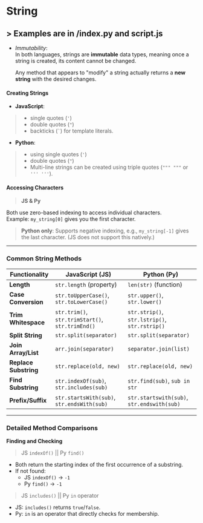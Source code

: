# String 
## > Examples are in /index.py and script.js
- *Immutability*:  
  In both languages, strings are **immutable** data types, meaning once a string is created, its content cannot be changed.
  
   Any method that appears to "modify" a string actually returns a **new string** with the desired changes.

#### Creating Strings
- **JavaScript**: 
>* single quotes (`'`)
>* double quotes (`"`)
>* backticks (`` ` ``) for template literals.
- **Python**: 
>* using single quotes (`'`)
>* double quotes (`"`)
>* Multi-line strings can be created using triple quotes (`""" """` or `''' '''`).

#### Accessing Characters
>**JS & Py**

 Both use zero-based indexing to access individual characters.  
  Example: `my_string[0]` gives you the first character.
> **Python only**: Supports negative indexing, e.g., `my_string[-1]` gives the last character. (JS does not support this natively.)

---

### Common String Methods

| Functionality         | JavaScript (JS)                    | Python (Py)                      |
|-----------------------|------------------------------------|----------------------------------|
| **Length**            | `str.length` (property)            | `len(str)` (function)            |
| **Case Conversion**   | `str.toUpperCase()`, `str.toLowerCase()` | `str.upper()`, `str.lower()` |
| **Trim Whitespace**   | `str.trim()`, `str.trimStart()`, `str.trimEnd()` | `str.strip()`, `str.lstrip()`, `str.rstrip()` |
| **Split String**      | `str.split(separator)`             | `str.split(separator)`            |
| **Join Array/List**   | `arr.join(separator)`              | `separator.join(list)`            |
| **Replace Substring** | `str.replace(old, new)`            | `str.replace(old, new)`           |
| **Find Substring**    | `str.indexOf(sub)`, `str.includes(sub)` | `str.find(sub)`, `sub in str`   |
| **Prefix/Suffix**     | `str.startsWith(sub)`, `str.endsWith(sub)` | `str.startswith(sub)`, `str.endswith(sub)` |

---

### Detailed Method Comparisons

**Finding and Checking**

>JS `indexOf()` || Py `find()`
- Both return the starting index of the first occurrence of a substring.
- If not found:
  - JS `indexOf()` → `-1`
  - Py `find()` → `-1`

>JS `includes()` || Py `in` operator
- JS: `includes()` returns `true`/`false`.
- Py: `in` is an operator that directly checks for membership.
